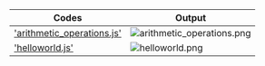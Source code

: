 | Codes | Output |
|-------|--------|
|['arithmetic_operations.js'](./Codes/arithmetic_operations.js)|![arithmetic_operations.png](./Output/arithmetic_operations.png)|
|['helloworld.js'](./Codes/helloworld.js)|![helloworld.png](./Output/helloworld.png)|

